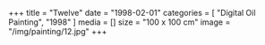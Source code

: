 +++
title = "Twelve"
date = "1998-02-01"
categories = [ "Digital Oil Painting", "1998" ]
media = []
size = "100 x 100 cm"
image = "/img/painting/12.jpg"
+++
